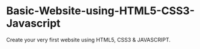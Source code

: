 # Basic-Website-using-HTML5-CSS3-Javascript
Create your very first website using HTML5, CSS3 &amp; JAVASCRIPT.
